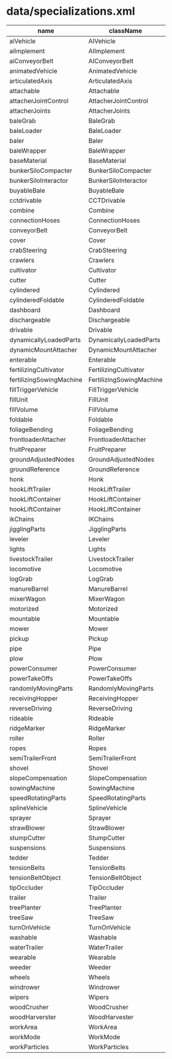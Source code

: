 # data/specializations.xml

| name | className |
| ---- | --------- |
| aiVehicle | AIVehicle
| aiImplement | AIImplement
| aiConveyorBelt | AIConveyorBelt
| animatedVehicle | AnimatedVehicle
| articulatedAxis | ArticulatedAxis
| attachable | Attachable
| attacherJointControl | AttacherJointControl
| attacherJoints | AttacherJoints
| baleGrab | BaleGrab
| baleLoader | BaleLoader
| baler | Baler
| baleWrapper | BaleWrapper
| baseMaterial | BaseMaterial
| bunkerSiloCompacter | BunkerSiloCompacter
| bunkerSiloInteractor | BunkerSiloInteractor
| buyableBale | BuyableBale
| cctdrivable | CCTDrivable
| combine | Combine
| connectionHoses | ConnectionHoses
| conveyorBelt | ConveyorBelt
| cover | Cover
| crabSteering | CrabSteering
| crawlers | Crawlers
| cultivator | Cultivator
| cutter | Cutter
| cylindered | Cylindered
| cylinderedFoldable | CylinderedFoldable
| dashboard | Dashboard
| dischargeable | Dischargeable
| drivable | Drivable
| dynamicallyLoadedParts | DynamicallyLoadedParts
| dynamicMountAttacher | DynamicMountAttacher
| enterable | Enterable
| fertilizingCultivator | FertilizingCultivator
| fertilizingSowingMachine | FertilizingSowingMachine
| fillTriggerVehicle | FillTriggerVehicle
| fillUnit | FillUnit
| fillVolume | FillVolume
| foldable | Foldable
| foliageBending | FoliageBending
| frontloaderAttacher | FrontloaderAttacher
| fruitPreparer | FruitPreparer
| groundAdjustedNodes | GroundAdjustedNodes
| groundReference | GroundReference
| honk | Honk
| hookLiftTrailer | HookLiftTrailer
| hookLiftContainer | HookLiftContainer
| hookLiftContainer | HookLiftContainer
| ikChains | IKChains
| jigglingParts | JigglingParts
| leveler | Leveler
| lights | Lights
| livestockTrailer | LivestockTrailer
| locomotive | Locomotive
| logGrab | LogGrab
| manureBarrel | ManureBarrel
| mixerWagon | MixerWagon
| motorized | Motorized
| mountable | Mountable
| mower | Mower
| pickup | Pickup
| pipe | Pipe
| plow | Plow
| powerConsumer | PowerConsumer
| powerTakeOffs | PowerTakeOffs
| randomlyMovingParts | RandomlyMovingParts
| receivingHopper | ReceivingHopper
| reverseDriving | ReverseDriving
| rideable | Rideable
| ridgeMarker | RidgeMarker
| roller | Roller
| ropes | Ropes
| semiTrailerFront | SemiTrailerFront
| shovel | Shovel
| slopeCompensation | SlopeCompensation
| sowingMachine | SowingMachine
| speedRotatingParts | SpeedRotatingParts
| splineVehicle | SplineVehicle
| sprayer | Sprayer
| strawBlower | StrawBlower
| stumpCutter | StumpCutter
| suspensions | Suspensions
| tedder | Tedder
| tensionBelts | TensionBelts
| tensionBeltObject | TensionBeltObject
| tipOccluder | TipOccluder
| trailer | Trailer
| treePlanter | TreePlanter
| treeSaw | TreeSaw
| turnOnVehicle | TurnOnVehicle
| washable | Washable
| waterTrailer | WaterTrailer
| wearable | Wearable
| weeder | Weeder
| wheels | Wheels
| windrower | Windrower
| wipers | Wipers
| woodCrusher | WoodCrusher
| woodHarverster | WoodHarvester
| workArea | WorkArea
| workMode | WorkMode
| workParticles | WorkParticles